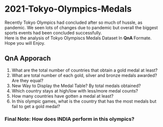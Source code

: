 # 2021-Tokyo-Olympics-Medals
Recently Tokyo Olympics had concluded after so much of hussle, as pandemic. We seen lots of changes due to pandemic but overall the biggest sports events had been concluded successfully. <br>
Here is the analysis of Tokyo Olympiscs Medals Dataset In  <b>QnA </b>Formate. <br>
Hope you will Enjoy. <br>
## <b> QnA Apporach </b> <br>
1) What are the total number of countries that obtain a gold medal at least? <br>
2) What are total number of each gold, silver and bronze medals awarded? Are they equal? <br>
3) New Way to Display the Medal Table? By total medals obtained? <br>
4) Which country stays at high/low with less/more medal counts? <br>
5) How many countries have gotten a medal at least? <br>
6) In this olympic games, what is the country that has the most medals but fail to get a gold medal? <br>
### Final Note: How does INDIA perform in this olympics?

